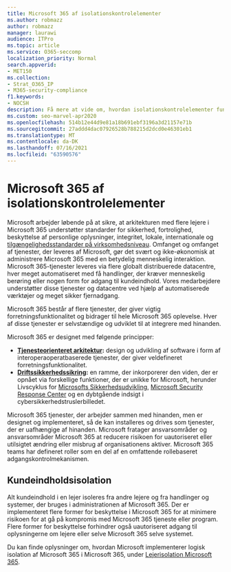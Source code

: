 ```yaml
---
title: Microsoft 365 af isolationskontrolelementer
ms.author: robmazz
author: robmazz
manager: laurawi
audience: ITPro
ms.topic: article
ms.service: O365-seccomp
localization_priority: Normal
search.appverid:
- MET150
ms.collection:
- Strat_O365_IP
- M365-security-compliance
f1.keywords:
- NOCSH
description: Få mere at vide om, hvordan isolationskontrolelementer fungerer inden Microsoft 365, så tjenester kan fungere sammen med andre eller bevares efter behov.
ms.custom: seo-marvel-apr2020
ms.openlocfilehash: 514b12e44d9e81a18b691ebf3196a3d21157e71b
ms.sourcegitcommit: 27addd4dac07926528b788215d2dcd0e46301eb1
ms.translationtype: MT
ms.contentlocale: da-DK
ms.lasthandoff: 07/16/2021
ms.locfileid: "63590576"
---
```

# <a name="microsoft-365-isolation-controls"></a>Microsoft 365 af isolationskontrolelementer 

Microsoft arbejder løbende på at sikre, at arkitekturen med flere lejere i Microsoft 365 understøtter standarder for sikkerhed, fortrolighed, beskyttelse af personlige oplysninger, integritet, lokale, internationale og [tilgængelighedsstandarder på virksomhedsniveau](https://www.microsoft.com/TrustCenter/Compliance?service=Office#Icons). Omfanget og omfanget af tjenester, der leveres af Microsoft, gør det svært og ikke-økonomisk at administrere Microsoft 365 med en betydelig menneskelig interaktion. Microsoft 365-tjenester leveres via flere globalt distribuerede datacentre, hver meget automatiseret med få handlinger, der kræver menneskelig berøring eller nogen form for adgang til kundeindhold. Vores medarbejdere understøtter disse tjenester og datacentre ved hjælp af automatiserede værktøjer og meget sikker fjernadgang. 

Microsoft 365 består af flere tjenester, der giver vigtig forretningsfunktionalitet og bidrager til hele Microsoft 365 oplevelse. Hver af disse tjenester er selvstændige og udviklet til at integrere med hinanden.

Microsoft 365 er designet med følgende principper:

 - **[Tjenesteorienteret arkitektur](/previous-versions/aa480021(v=msdn.10)):** design og udvikling af software i form af interoperaoperatbaserede tjenester, der giver veldefineret forretningsfunktionalitet.
 - **[Driftssikkerhedssikring](https://www.microsoft.com/download/details.aspx?id=40872):** en ramme, der inkorporerer den viden, der er opnået via forskellige funktioner, der er unikke for Microsoft, herunder Livscyklus for [Microsofts Sikkerhedsudvikling](https://www.microsoft.com/sdl/default.aspx), [Microsoft Security Response Center](https://technet.microsoft.com/library/dn440717.aspx) og en dybtgående indsigt i cybersikkerhedstruslerbilledet.

Microsoft 365 tjenester, der arbejder sammen med hinanden, men er designet og implementeret, så de kan installeres og drives som tjenester, der er uafhængige af hinanden. Microsoft fratager ansvarsområder og ansvarsområder Microsoft 365 at reducere risikoen for uautoriseret eller utilsigtet ændring eller misbrug af organisationens aktiver. Microsoft 365 teams har defineret roller som en del af en omfattende rollebaseret adgangskontrolmekanismen.

## <a name="customer-content-isolation"></a>Kundeindholdsisolation

Alt kundeindhold i en lejer isoleres fra andre lejere og fra handlinger og systemer, der bruges i administrationen af Microsoft 365. Der er implementeret flere former for beskyttelse i Microsoft 365 for at minimere risikoen for at gå på kompromis med Microsoft 365 tjeneste eller program. Flere former for beskyttelse forhindrer også uautoriseret adgang til oplysningerne om lejere eller selve Microsoft 365 selve systemet.

Du kan finde oplysninger om, hvordan Microsoft implementerer logisk isolation af Microsoft 365 i Microsoft 365, under [Lejerisolation Microsoft 365](microsoft-365-tenant-isolation-overview.md).